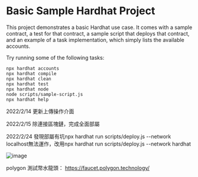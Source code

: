 # Basic Sample Hardhat Project

This project demonstrates a basic Hardhat use case. It comes with a sample contract, a test for that contract, a sample script that deploys that contract, and an example of a task implementation, which simply lists the available accounts.

Try running some of the following tasks:

```shell
npx hardhat accounts
npx hardhat compile
npx hardhat clean
npx hardhat test
npx hardhat node
node scripts/sample-script.js
npx hardhat help
```
2022/2/14 更新上傳操作介面

2022/2/15 除連接區塊鏈，完成全面部屬

2022/2/24 發現部屬有坑npx hardhat run scripts/deploy.js --network localhost無法運作，改用npx hardhat run scripts/deploy.js --network hardhat

![image](https://user-images.githubusercontent.com/72617049/155530984-7983329c-8afe-472d-84a2-155e3d89c547.png)

polygon 測試幣水龍頭： https://faucet.polygon.technology/
